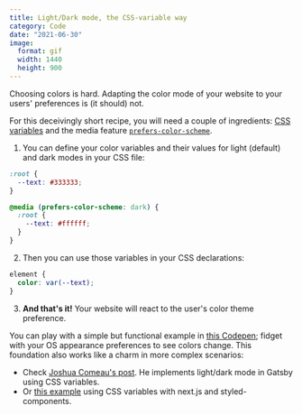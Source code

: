```yaml
---
title: Light/Dark mode, the CSS-variable way
category: Code
date: "2021-06-30"
image:
  format: gif
  width: 1440
  height: 900
---
```


Choosing colors is hard. Adapting the color mode of your website to your users' preferences is (it should) not.

For this deceivingly short recipe, you will need a couple of ingredients: [CSS variables](https://www.w3.org/TR/css-variables-1/) and the media feature [`prefers-color-scheme`](https://www.w3.org/TR/mediaqueries-5/#prefers-color-scheme).

1. You can define your color variables and their values for light (default) and dark modes in your CSS file:

```css
:root {
  --text: #333333;
}

@media (prefers-color-scheme: dark) {
  :root {
    --text: #ffffff;
  }
}
```

2. Then you can use those variables in your CSS declarations:

```css
element {
  color: var(--text);
}
```

3. **And that's it!** Your website will react to the user's color theme preference.

You can play with a simple but functional example in [this Codepen](https://codepen.io/mamuso/pen/jOmEjeQ); fidget with your OS appearance preferences to see colors change. This foundation also works like a charm in more complex scenarios:

- Check [Joshua Comeau's post](https://www.joshwcomeau.com/react/dark-mode/). He implements light/dark mode in Gatsby using CSS variables.
- Or [this example](https://github.com/mamuso/nextjs-simple-darkmode) using CSS variables with next.js and styled-components.
